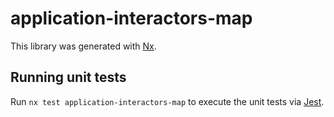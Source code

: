# application-interactors-map

This library was generated with [Nx](https://nx.dev).

## Running unit tests

Run `nx test application-interactors-map` to execute the unit tests via [Jest](https://jestjs.io).
